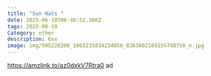 ```yaml
---
title: "Sun Hats "
date: 2025-06-10T06:46:52.386Z
tags: 2025-06-10
Category: other
description: 6xx
image: img/505220206_1863235834234856_8363602169155748756_n.jpg
---
```

https://amzlink.to/az0dxkV7Rtra0 ad